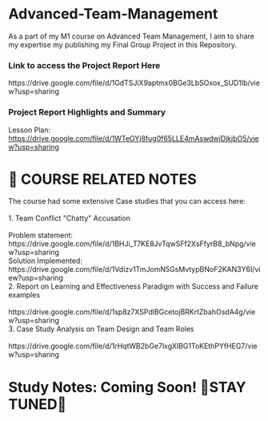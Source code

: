 # Advanced-Team-Management
As a part of my M1 course on Advanced Team Management, I aim to share my expertise my publishing my Final Group Project in this Repository. 

<h3> Link to access the Project Report Here </h3>
https://drive.google.com/file/d/1GdTSJiX9aptmx0BGe3LbSOxox_SUD1Ib/view?usp=sharing

<h3> Project Report Highlights and Summary </h3>

Lesson Plan: https://drive.google.com/file/d/1WTeOYj8fug0f65LLE4mAswdwjDjkjbO5/view?usp=sharing <br>

<h1> 📓 COURSE RELATED NOTES  </h1>

<p> The course had some extensive Case studies that you can access here: <br> <br>
1. Team Conflict "Chatty" Accusation <br><br>
  Problem statement: https://drive.google.com/file/d/1BHJi_T7KE8JvTqwSFf2XsFfyrB8_bNpg/view?usp=sharing <br>
  Solution Implemented: https://drive.google.com/file/d/1Vdizv1TmJomN5GsMvtypBNoF2KAN3Y6I/view?usp=sharing <br> 
  2. Report on Learning and Effectiveness Paradigm with Success and Failure examples<br><br>
  https://drive.google.com/file/d/1sp8z7XSPdlBGcetojBRKrtZbahOsdA4g/view?usp=sharing<br>
  3. Case Study Analysis on Team Design and Team Roles<br><br>
  https://drive.google.com/file/d/1rHqtWB2bGe7lxgXlBG1ToKEthPYfHEG7/view?usp=sharing
  </p>

<h1> Study Notes: Coming Soon! 🌸STAY TUNED🌸 </h1>
